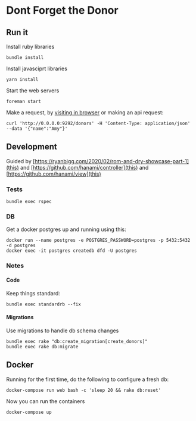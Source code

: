 # Dont Forget the Donor

## Run it

Install ruby libraries

    bundle install

Install javasciprt libraries

    yarn install

Start the web servers

    foreman start

Make a request, by [visiting in browser](http://0.0.0.0:9292/) or making an api request:

    curl 'http://0.0.0.0:9292/donors' -H 'Content-Type: application/json' --data '{"name":"Amy"}'

## Development

Guided by [https://ryanbigg.com/2020/02/rom-and-dry-showcase-part-1](this)
and [https://github.com/hanami/controller](this)
and [https://github.com/hanami/view](this)

### Tests

    bundle exec rspec

### DB

Get a docker postgres up and running using this:

    docker run --name postgres -e POSTGRES_PASSWORD=postgres -p 5432:5432 -d postgres
    docker exec -it postgres createdb dfd -U postgres

### Notes

#### Code

Keep things standard:

    bundle exec standardrb --fix

#### Migrations

Use migrations to handle db schema changes

    bundle exec rake "db:create_migration[create_donors]"
    bundle exec rake db:migrate

## Docker

Running for the first time, do the following to configure a fresh db:

    docker-compose run web bash -c 'sleep 20 && rake db:reset'

Now you can run the containers

    docker-compose up

